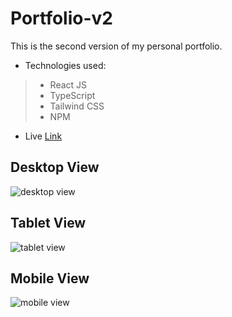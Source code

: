 # Portfolio-v2
This is the second version of my personal portfolio.

- Technologies used:
> - React JS
> - TypeScript 
> - Tailwind CSS 
> - NPM 

- Live [Link](https://iamnazeef.netlify.app/)

## Desktop View
![desktop view](https://raw.githubusercontent.com/iamnazeef/portfolio-v2/main/screenshots/desktop-view.png)

## Tablet View
![tablet view](https://raw.githubusercontent.com/iamnazeef/portfolio-v2/main/screenshots/tablet-view.png)

## Mobile View
![mobile view](https://raw.githubusercontent.com/iamnazeef/portfolio-v2/main/screenshots/mobile-view.png)
